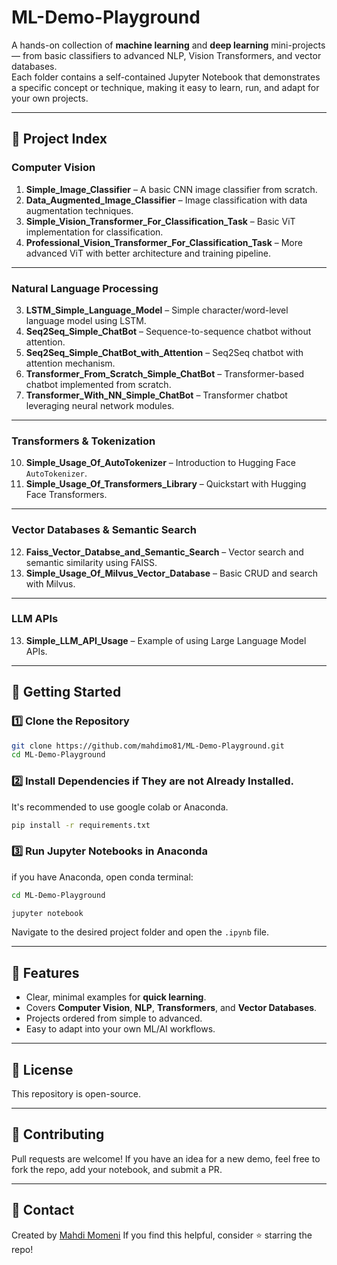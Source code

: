 # ML-Demo-Playground
A hands-on collection of **machine learning** and **deep learning** mini-projects — from basic classifiers to advanced NLP, Vision Transformers, and vector databases.  
Each folder contains a self-contained Jupyter Notebook that demonstrates a specific concept or technique, making it easy to learn, run, and adapt for your own projects.

---

## 📂 Project Index

### **Computer Vision**
1. **Simple_Image_Classifier** – A basic CNN image classifier from scratch.  
2. **Data_Augmented_Image_Classifier** – Image classification with data augmentation techniques.  
8. **Simple_Vision_Transformer_For_Classification_Task** – Basic ViT implementation for classification.  
9. **Professional_Vision_Transformer_For_Classification_Task** – More advanced ViT with better architecture and training pipeline.

---

### **Natural Language Processing**
3. **LSTM_Simple_Language_Model** – Simple character/word-level language model using LSTM.  
4. **Seq2Seq_Simple_ChatBot** – Sequence-to-sequence chatbot without attention.  
5. **Seq2Seq_Simple_ChatBot_with_Attention** – Seq2Seq chatbot with attention mechanism.  
6. **Transformer_From_Scratch_Simple_ChatBot** – Transformer-based chatbot implemented from scratch.  
7. **Transformer_With_NN_Simple_ChatBot** – Transformer chatbot leveraging neural network modules.  

---

### **Transformers & Tokenization**
10. **Simple_Usage_Of_AutoTokenizer** – Introduction to Hugging Face `AutoTokenizer`.  
11. **Simple_Usage_Of_Transformers_Library** – Quickstart with Hugging Face Transformers.

---

### **Vector Databases & Semantic Search**
12. **Faiss_Vector_Databse_and_Semantic_Search** – Vector search and semantic similarity using FAISS.  
14. **Simple_Usage_Of_Milvus_Vector_Database** – Basic CRUD and search with Milvus.

---

### **LLM APIs**
13. **Simple_LLM_API_Usage** – Example of using Large Language Model APIs.

---

## 🚀 Getting Started

### **1️⃣ Clone the Repository**
```bash
git clone https://github.com/mahdimo81/ML-Demo-Playground.git
cd ML-Demo-Playground
````

### **2️⃣ Install Dependencies if They are not Already Installed.**

It's recommended to use google colab or Anaconda.
```bash
pip install -r requirements.txt
```

### **3️⃣ Run Jupyter Notebooks in Anaconda**
if you have Anaconda, open conda terminal: 
```bash
cd ML-Demo-Playground
```
```bash
jupyter notebook
```

Navigate to the desired project folder and open the `.ipynb` file.

---

## 📌 Features

* Clear, minimal examples for **quick learning**.
* Covers **Computer Vision**, **NLP**, **Transformers**, and **Vector Databases**.
* Projects ordered from simple to advanced.
* Easy to adapt into your own ML/AI workflows.

---

## 📜 License

This repository is open-source.

---

## 🤝 Contributing

Pull requests are welcome!
If you have an idea for a new demo, feel free to fork the repo, add your notebook, and submit a PR.

---

## 📧 Contact

Created by [Mahdi Momeni](https://www.linkedin.com/in/mahdimo81)
If you find this helpful, consider ⭐ starring the repo!